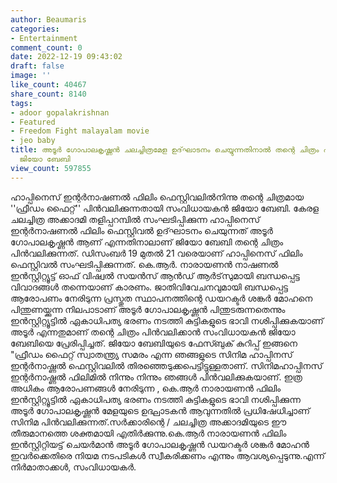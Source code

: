 ```yaml
---
author: Beaumaris
categories:
- Entertainment
comment_count: 0
date: 2022-12-19 09:43:02
draft: false
image: ''
like_count: 40467
share_count: 8140
tags:
- adoor gopalakrishnan
- Featured
- Freedom Fight malayalam movie
- jeo baby
title: അടൂർ ഗോപാലകൃഷ്ണൻ ചലച്ചിത്രമേള ഉദ്‌ഘാടനം ചെയ്യുന്നതിനാൽ തന്റെ ചിത്രം പിൻവലിക്കുന്നതായി
  ജിയോ ബേബി
view_count: 597855
---
```


ഹാപ്പിനെസ് ഇന്റര്‍നാഷണല്‍ ഫിലിം ഫെസ്റ്റിവലില്‍നിന്നു തന്റെ ചിത്രമായ ''ഫ്രീഡം ഫൈറ്റ്'' പിന്‍വലിക്കുന്നതായി സംവിധായകന്‍ ജിയോ ബേബി. കേരള ചലച്ചിത്ര അക്കാദമി തളിപ്പറമ്പില്‍ സംഘടിപ്പിക്കുന്ന ഹാപ്പിനെസ് ഇന്റര്‍നാഷണല്‍ ഫിലിം ഫെസ്റ്റിവൽ ഉദ്‌ഘാടനം ചെയുന്നത് അടൂർ ഗോപാലകൃഷ്ണൻ ആണ് എന്നതിനാലാണ് ജിയോ ബേബി തന്റെ ചിത്രം പിൻവലിക്കുന്നത്. ഡിസംബര്‍ 19 മുതല്‍ 21 വരെയാണ് ഹാപ്പിനെസ് ഫിലിം ഫെസ്റ്റിവല്‍ സംഘടിപ്പിക്കുന്നത്. കെ.ആര്‍. നാരായണന്‍ നാഷണല്‍ ഇന്‍സ്റ്റിറ്റ്യൂട്ട് ഓഫ് വിഷ്വല്‍ സയന്‍സ് ആന്‍ഡ് ആര്‍ട്‌സുമായി ബന്ധപ്പെട്ട വിവാദങ്ങൾ തന്നെയാണ് കാരണം. ജാതിവിവേചനവുമായി ബന്ധപ്പെട്ട ആരോപണം നേരിടുന്ന പ്രസ്തുത സ്ഥാപനത്തിന്റെ ഡയറക്ടര്‍ ശങ്കര്‍ മോഹനെ പിന്തുണയ്ക്കുന്ന നിലപാടാണ് അടൂർ ഗോപാലകൃഷ്ണൻ പിന്തുടരുന്നതെന്നും ഇന്‍സ്റ്റിറ്റ്യൂട്ടില്‍ ഏകാധിപത്യ ഭരണം നടത്തി കുട്ടികളുടെ ഭാവി നശിപ്പിക്കുകയാണ് അടൂർ എന്നതുമാണ് തന്റെ ചിത്രം പിൻവലിക്കാൻ സംവിധായകൻ ജിയോ ബേബിയെ പ്രേരിപ്പിച്ചത്. ജിയോ ബേബിയുടെ ഫേസ്ബുക് കുറിപ്പ് ഇങ്ങനെ "ഫ്രീഡം ഫൈറ്റ് സ്വാതന്ത്ര്യ സമരം എന്ന ഞങ്ങളുടെ സിനിമ ഹാപ്പിനസ് ഇന്റര്‍നാഷ്ണല്‍ ഫെസ്റ്റിവലില്‍ തിരഞ്ഞെടുക്കപെട്ടിട്ടുള്ളതാണ്. സിനിമഹാപ്പിനസ് ഇന്റര്‍നാഷ്ണല്‍ ഫിലിമില്‍ നിന്നും നിന്നും ഞങ്ങള്‍ പിന്‍വലിക്കുകയാണ്. ഇത്ര അധികം ആരോപണങ്ങള്‍ നേരിടുന്ന , കെ.ആര്‍ നാരായണന്‍ ഫിലിം ഇന്‍സ്റ്റിറ്റ്യൂട്ടില്‍ ഏകാധിപത്യ ഭരണം നടത്തി കുട്ടികളുടെ ഭാവി നശിപ്പിക്കുന്ന അടൂര്‍ ഗോപാലകൃഷ്ണന്‍ മേളയുടെ ഉദ്ഘാടകന്‍ ആവുന്നതില്‍ പ്രധിഷേധിച്ചാണ് സിനിമ പിന്‍വലിക്കുന്നത്.സര്‍ക്കാരിന്റെ / ചലച്ചിത്ര അക്കാദമിയുടെ ഈ തീരുമാനത്തെ ശക്തമായി എതിര്‍ക്കുന്നു.കെ.ആര്‍ നാരായണന്‍ ഫിലിം ഇന്‍സ്റ്റിറ്റിയട്ട് ചെയര്‍മാന്‍ അടൂര്‍ ഗോപാലകൃഷ്ണന്‍ ഡയറക്ടര്‍ ശങ്കര്‍ മോഹന്‍ ഇവര്‍ക്കെതിരെ നിയമ നടപടികള്‍ സ്വീകരിക്കണം എന്നും ആവശ്യപ്പെടുന്നു.എന്ന് നിര്‍മാതാക്കള്‍, സംവിധായകര്‍.